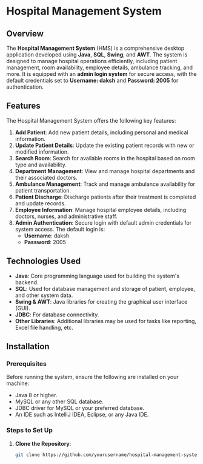 # Hospital Management System

## Overview
The **Hospital Management System** (HMS) is a comprehensive desktop application developed using **Java**, **SQL**, **Swing**, and **AWT**. The system is designed to manage hospital operations efficiently, including patient management, room availability, employee details, ambulance tracking, and more. It is equipped with an **admin login system** for secure access, with the default credentials set to **Username: daksh** and **Password: 2005** for authentication.

## Features
The Hospital Management System offers the following key features:

1. **Add Patient**: Add new patient details, including personal and medical information.
2. **Update Patient Details**: Update the existing patient records with new or modified information.
3. **Search Room**: Search for available rooms in the hospital based on room type and availability.
4. **Department Management**: View and manage hospital departments and their associated doctors.
5. **Ambulance Management**: Track and manage ambulance availability for patient transportation.
6. **Patient Discharge**: Discharge patients after their treatment is completed and update records.
7. **Employee Information**: Manage hospital employee details, including doctors, nurses, and administrative staff.
8. **Admin Authentication**: Secure login with default admin credentials for system access. The default login is:
   - **Username**: daksh
   - **Password**: 2005

## Technologies Used
- **Java**: Core programming language used for building the system's backend.
- **SQL**: Used for database management and storage of patient, employee, and other system data.
- **Swing & AWT**: Java libraries for creating the graphical user interface (GUI).
- **JDBC**: For database connectivity.
- **Other Libraries**: Additional libraries may be used for tasks like reporting, Excel file handling, etc.

## Installation

### Prerequisites
Before running the system, ensure the following are installed on your machine:
- Java 8 or higher.
- MySQL or any other SQL database.
- JDBC driver for MySQL or your preferred database.
- An IDE such as IntelliJ IDEA, Eclipse, or any Java IDE.

### Steps to Set Up

1. **Clone the Repository**:
   ```bash
   git clone https://github.com/yourusername/hospital-management-system.git
